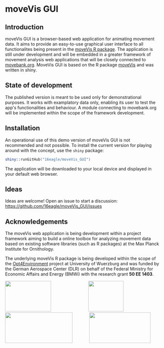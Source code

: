 # moveVis GUI

## Introduction

moveVis GUI is a browser-based web application for animating movement data. It aims to provide an easy-to-use graphical user interface to all functionalites being present in the [moveVis R package](http://news.movevis.org). The application is still under development and will be embedded in a greater framework of movement analysis web applications that will be closely connected to [movebank.org](http://www.movebank.org). MoveVis GUI is based on the R package [moveVis](http://news.movevis.org) and was written in shiny.

## State of development

The published version is meant to be used only for demonstrational purposes. It works with examplatory data only, enabling its user to test the app's functionalities and behaviour. A module connecting to movebank.org will be implemented within the scope of the framework development. 

## Installation

An operational use of this demo version of moveVis GUI is not recommended and not possible. To install the current version for playing around with the concept, use the `shiny` package:

```s
shiny::runGitHub("16eagle/moveVis_GUI")
```

The application will be downloaded to your local device and displayed in your default web browser.

## Ideas

Ideas are welcome! Open an issue to start a discussion: <https://github.com/16eagle/moveVis_GUI/issues> 


## Acknowledgements

The moveVis web application is being development within a project framework aiming to build a online toolbox for analyzing movement data based on existing software libraries (such as R packages) at the Max Planck Institute for Ornithology. 

The underlying moveVis R package is being developed within the scope of the <a target="_blank" href="http://www.fernerkundung.geographie.uni-wuerzburg.de/forschung/projekte/laufende_projekte/opt4environment">Opt4Environment</a> project at University of Wuerzburg and was funded by the German Aerospace Center (DLR) on behalf of the Federal Ministry for Economic Affairs and Energy (BMWi) with the research grant <b>50 EE 1403</b>.

<p align="justify">
<a href="http://www.fernerkundung.geographie.uni-wuerzburg.de/en/lehrstuehle_und_arbeitsgruppen/department_of_remote_sensing/startseite//"><img width="150" height="100" src="https://www.uni-wuerzburg.de/typo3conf/ext/uw_sitepackage/Resources/Public/Images/uni-wuerzburg-logo.svg"></a>&nbsp;&nbsp;&nbsp;&nbsp;&nbsp;&nbsp;&nbsp;&nbsp;&nbsp;&nbsp;&nbsp;&nbsp;&nbsp;&nbsp;<a href="http://www.dlr.de/eoc/en/"><img width="115" height="100" src="https://upload.wikimedia.org/wikipedia/commons/thumb/f/f5/DLR_Logo.svg/744px-DLR_Logo.svg.png"></a>&nbsp;&nbsp;&nbsp;&nbsp;&nbsp;&nbsp;&nbsp;&nbsp;&nbsp;&nbsp;&nbsp;&nbsp;&nbsp;&nbsp;<a href="http://www.bmub.bund.de/"><img width="220" height="100" src="https://encrypted-tbn0.gstatic.com/images?q=tbn:ANd9GcRX92Q6lhYFo0Rv7p7Y3obqFXsxRyjXMNKSJ_q9bAvXYdFd5wOF3Q"></a>&nbsp;&nbsp;&nbsp;&nbsp;&nbsp;&nbsp;&nbsp;&nbsp;&nbsp;&nbsp;&nbsp;&nbsp;&nbsp;&nbsp;<a href="http://www.orn.mpg.de/en/"><img width="200" height="100" src="https://www.molgen.mpg.de/188611/mpi_Seew_LogoText-1355515314.gif"></a>
</p>